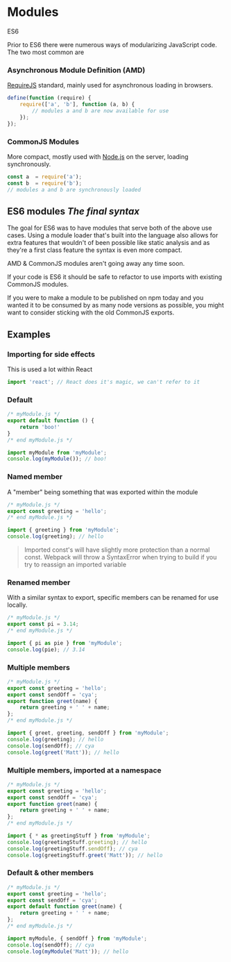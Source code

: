 # Modules

<div class="spec es6">ES6</div>


Prior to ES6 there were numerous ways of modularizing JavaScript code. The two most common are

### Asynchronous Module Definition (AMD)
[RequireJS](http://requirejs.org/) standard, mainly used for asynchronous loading in browsers.

```javascript
define(function (require) {
    require(['a', 'b'], function (a, b) {
        // modules a and b are now available for use
    });
});
```

### CommonJS Modules
More compact, mostly used with [Node.js](https://nodejs.org/api/modules.html) on the server, loading synchronously.

```javascript
const a  = require('a');
const b  = require('b');
// modules a and b are synchronously loaded
```

## ES6 modules *The final syntax*
The goal for ES6 was to have modules that serve both of the above use cases. Using a module loader that's built into the language also allows for extra features that wouldn't of been possible like static analysis and as they're a first class feature the syntax is even more compact.

AMD & CommonJS modules aren't going away any time soon.

If your code is ES6 it should be safe to refactor to use imports with existing CommonJS modules.

If you were to make a module to be published on npm today and you wanted it to be consumed by as many node versions as possible, you might want to consider sticking with the old CommonJS exports.


## Examples

### Importing for side effects
This is used a lot within React
```javascript
import 'react'; // React does it's magic, we can't refer to it
```

### Default

```javascript
/* myModule.js */
export default function () {
    return 'boo!'
}
/* end myModule.js */

import myModule from 'myModule';
console.log(myModule()); // boo!
```

### Named member
A "member" being something that was exported within the module
```javascript
/* myModule.js */
export const greeting = 'hello';
/* end myModule.js */

import { greeting } from 'myModule';
console.log(greeting); // hello
```

> Imported const's will have slightly more protection than a normal const. Webpack will throw a SyntaxError when trying to build if you try to reassign an imported variable

### Renamed member
With a similar syntax to export, specific members can be renamed for use locally.
```javascript
/* myModule.js */
export const pi = 3.14;
/* end myModule.js */

import { pi as pie } from 'myModule';
console.log(pie); // 3.14
```


### Multiple members

```javascript
/* myModule.js */
export const greeting = 'hello';
export const sendOff = 'cya';
export function greet(name) {
    return greeting + ' ' + name;
};
/* end myModule.js */

import { greet, greeting, sendOff } from 'myModule';
console.log(greeting); // hello
console.log(sendOff); // cya
console.log(greet('Matt')); // hello
```

### Multiple members, imported at a namespace

```javascript
/* myModule.js */
export const greeting = 'hello';
export const sendOff = 'cya';
export function greet(name) {
    return greeting + ' ' + name;
};
/* end myModule.js */

import { * as greetingStuff } from 'myModule';
console.log(greetingStuff.greeting); // hello
console.log(greetingStuff.sendOff); // cya
console.log(greetingStuff.greet('Matt')); // hello
```

### Default & other members
```javascript
/* myModule.js */
export const greeting = 'hello';
export const sendOff = 'cya';
export default function greet(name) {
    return greeting + ' ' + name;
};
/* end myModule.js */

import myModule, { sendOff } from 'myModule';
console.log(sendOff); // cya
console.log(myModule('Matt')); // hello
```

